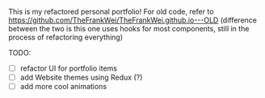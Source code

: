 This is my refactored personal portfolio! 
For old code, refer to https://github.com/TheFrankWei/TheFrankWei.github.io---OLD (difference between the two is this one uses hooks for most components, still in the process of refactoring everything)

TODO:
-[ ] refactor UI for portfolio items
-[ ] add Website themes using Redux (?)
-[ ] add more cool animations
